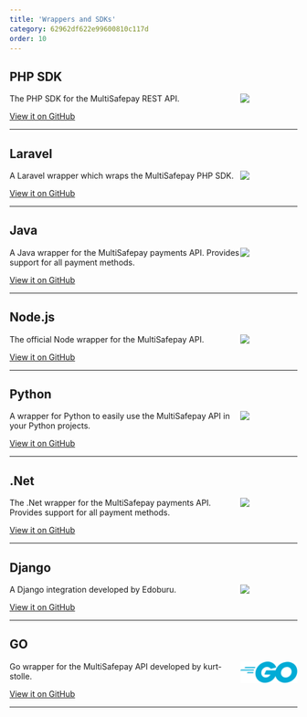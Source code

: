```yaml
---
title: 'Wrappers and SDKs'
category: 62962df622e99600810c117d
order: 10
---
```


## PHP SDK
<img src="https://raw.githubusercontent.com/MultiSafepay/docs/1281f9320696f2d256d0859421ec2cfa2350e644/static/logo/Integrations/PHP.svg" width="100" align ="right"/>

The PHP SDK for the MultiSafepay REST API.

[View it on GitHub](https://github.com/MultiSafepay/php-sdk)

___

## Laravel
<img src="https://raw.githubusercontent.com/MultiSafepay/docs/1281f9320696f2d256d0859421ec2cfa2350e644/static/logo/Integrations/Laravel.svg" width="100" align ="right"/>

A Laravel wrapper which wraps the MultiSafepay PHP SDK.

[View it on GitHub](https://github.com/MultiSafepay/laravel-api)

___

## Java
<img src="https://raw.githubusercontent.com/MultiSafepay/docs/1281f9320696f2d256d0859421ec2cfa2350e644/static/logo/Integrations/Java.svg" width="100" align ="right"/>

A Java wrapper for the MultiSafepay payments API. Provides support for all payment methods.

[View it on GitHub](https://github.com/MultiSafepay/Java)

___

## Node.js
<img src="https://raw.githubusercontent.com/MultiSafepay/docs/1281f9320696f2d256d0859421ec2cfa2350e644/static/logo/Integrations/NodeJS.svg" width="100" align ="right"/>

The official Node wrapper for the MultiSafepay API.

[View it on GitHub](https://github.com/MultiSafepay/multisafepay-node-wrapper)

___

## Python
<img src="https://raw.githubusercontent.com/MultiSafepay/docs/1281f9320696f2d256d0859421ec2cfa2350e644/static/logo/Integrations/Python.svg" width="100" align ="right"/>

A wrapper for Python to easily use the MultiSafepay API in your Python projects.

[View it on GitHub](https://github.com/MultiSafepay/multisafepay-python-wrapper)

___

## .Net
<img src="https://raw.githubusercontent.com/MultiSafepay/docs/1281f9320696f2d256d0859421ec2cfa2350e644/static/logo/Integrations/NET.svg" width="100" align ="right"/>

The .Net wrapper for the MultiSafepay payments API. Provides support for all payment methods.

[View it on GitHub](https://github.com/MultiSafepay/.Net)

___

## Django
<img src="https://raw.githubusercontent.com/MultiSafepay/docs/1281f9320696f2d256d0859421ec2cfa2350e644/static/logo/Integrations/Django.svg" width="100" align ="right"/>

A Django integration developed by Edoburu.

[View it on GitHub](https://github.com/edoburu/django-multisafepay)

___

## GO
<img src="https://raw.githubusercontent.com/MultiSafepay/docs/1281f9320696f2d256d0859421ec2cfa2350e644/static/logo/Integrations/Go.svg" width="100" align ="right"/>

Go wrapper for the MultiSafepay API developed by kurt-stolle.

[View it on GitHub](https://github.com/kurt-stolle/go-multisafepay)

___